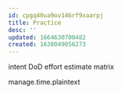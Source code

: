 ```yaml
---
id: cpgq40ua9ov146rf9xaarpj
title: Practice
desc: ''
updated: 1664630700482
created: 1638049056273
---
```


intent
DoD
effort estimate matrix

manage.time.plaintext